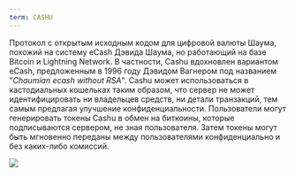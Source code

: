 ```yaml
---
term: CASHU
---
```


Протокол с открытым исходным кодом для цифровой валюты Шаума, похожий на систему eCash Дэвида Шаума, но работающий на базе Bitcoin и Lightning Network. В частности, Cashu вдохновлен вариантом eCash, предложенным в 1996 году Дэвидом Вагнером под названием "*Chaumian ecash without RSA*". Cashu может использоваться в кастодиальных кошельках таким образом, что сервер не может идентифицировать ни владельцев средств, ни детали транзакций, тем самым предлагая улучшение конфиденциальности. Пользователи могут генерировать токены Cashu в обмен на биткоины, которые подписываются сервером, не зная пользователя. Затем токены могут быть мгновенно переданы между пользователями конфиденциально и без каких-либо комиссий.

![](../../dictionnaire/assets/52.png)
